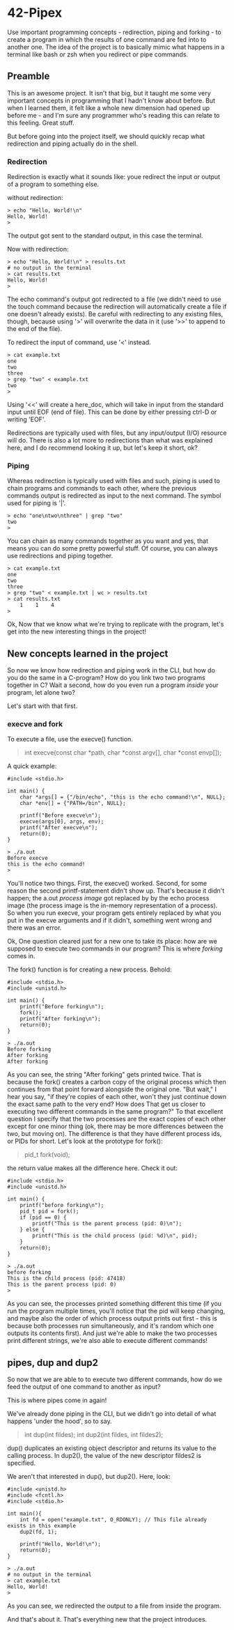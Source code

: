 # 42-Pipex
Use important programming concepts - redirection, piping and forking - to create a program in which the results of one command are fed into to another one. The idea of the project is to basically mimic what happens in a terminal like bash or zsh when you redirect or pipe commands.

## Preamble
This is an awesome project. It isn't that big, but it taught me some very important concepts in programming that I hadn't know about before. But when I learned them, it felt like a whole new dimension had opened up before me - and I'm sure any programmer who's reading this can relate to this feeling. Great stuff.

But before going into the project itself, we should quickly recap what redirection and piping actually do in the shell.

### Redirection
Redirection is exactly what it sounds like: youe redirect the input or output of a program to something else.

without redirection:
```
> echo "Hello, World!\n"
Hello, World!
>
```
The output got sent to the standard output, in this case the terminal.

Now with redirection:
```
> echo "Hello, World!\n" > results.txt
# no output in the terminal
> cat results.txt
Hello, World!
>
```
The echo command's output got redirected to a file (we didn't need to use the touch command because the redirection will automatically create a file if one doesn't already exists). Be careful with redirecting to any existing files, though, because using '>' will overwrite the data in it (use '>>' to append to the end of the file).

To redirect the input of command, use '<' instead.
```
> cat example.txt
one
two
three
> grep "two" < example.txt
two
>
```
Using '<<' will create a here_doc, which will take in input from the standard input until EOF (end of file). This can be done by either pressing ctrl-D or writing 'EOF'.

Redirections are typically used with files, but any input/output (I/O) resource will do. There is also a lot more to redirections than what was explained here, and I do recommend looking it up, but let's keep it short, ok?

### Piping
Whereas redirection is typically used with files and such, piping is used to chain programs and commands to each other, where the previous commands output is redirected as input to the next command. The symbol used for piping is '|'.
```
> echo "one\ntwo\nthree" | grep "two"
two
>
```
You can chain as many commands together as you want and yes, that means you can do some pretty powerful stuff. Of course, you can always use redirections and piping together.
```
> cat example.txt
one
two
three
> grep "two" < example.txt | wc > results.txt
> cat results.txt
    1    1    4
>
```

Ok, Now that we know what we're trying to replicate with the program, let's get into the new interesting things in the project!

## New concepts learned in the project
So now we know how redirection and piping work in the CLI, but how do you do the same in a C-program? How do you link two two programs together in C? Wait a second, how do you even run a program _inside_ your program, let alone two?

Let's start with that first.
### execve and fork
To execute a file, use the execve() function.
> int execve(const char *path, char *const argv[], char *const envp[]);

A quick example:
```
#include <stdio.h>

int main() {
	char *args[] = {"/bin/echo", "this is the echo command!\n", NULL};
	char *env[] = {"PATH=/bin", NULL};

	printf("Before execve\n");
	execve(args[0], args, env);
	printf("After execve\n");
	return(0);
}
```
```
> ./a.out
Before execve
this is the echo command!
>
```
You'll notice two things. First, the execve() worked. Second, for some reason the second printf-statement didn't show up. That's because it didn't happen; the a.out _process image_ got replaced by by the echo process image (the process image is the in-memory representation of a process). So when you run execve, your program gets entirely replaced by what you put in the execve arguments and if it didn't, something went wrong and there was an error.

Ok, One question cleared just for a new one to take its place: how are we supposed to execute two commands in our program? This is where _forking_ comes in.

The fork() function is for creating a new process. Behold:
```
#include <stdio.h>
#include <unistd.h>

int main() {
	printf("Before forking\n");
	fork();
	printf("After forking\n");
	return(0);
}
```
```
> ./a.out
Before forking
After forking
After forking
```
As you can see, the string "After forking" gets printed twice. That is because the fork() creates a carbon copy of the original process which then continues from that point forward alongside the original one. "But wait," I hear you say, "if they're copies of each other, won't they just continue down the exact same path to the very end? How does That get us closer to executing two different commands in the same program?" To that excellent question I specify that the two processes are the exact copies of each other except for one minor thing (ok, there may be more differences between the two, but moving on). The difference is that they have different process ids, or PIDs for short. Let's look at the prototype for fork():
> pid_t fork(void);

the return value makes all the difference here. Check it out:
```
#include <stdio.h>
#include <unistd.h>

int main() {
	printf("before forking\n");
	pid_t pid = fork();
	if (pid == 0) {
		printf("This is the parent process (pid: 0)\n");
	} else {
		printf("This is the child process (pid: %d)\n", pid);
	}
	return(0);
}
```
```
> ./a.out
before forking
This is the child process (pid: 47418)
This is the parent process (pid: 0)
>
```
As you can see, the processes printed something different this time (if you run the program multiple times, you'll notice that the pid will keep changing, and maybe also the order of which process output prints out first - this is because both processes run simultaneously, and it's random which one outputs its contents first). And just we're able to make the two processes print different strings, we're also able to execute different commands!

## pipes, dup and dup2
So now that we are able to to execute two different commands, how do we feed the output of one command to another as input?

This is where pipes come in again!

We've already done piping in the CLI, but we didn't go into detail of what happens 'under the hood', so to say.

>int dup(int fildes);
>int dup2(int fildes, int fildes2);

dup() duplicates an existing object descriptor and returns its value to the calling process. In dup2(), the value of the new descriptor fildes2 is specified.

We aren't that interested in dup(), but dup2(). Here, look:
```
#include <unistd.h>
#include <fcntl.h>
#include <stdio.h>

int main(){
	int fd = open("example.txt", O_RDONLY); // This file already exists in this example
	dup2(fd, 1);

	printf("Hello, World!\n");
	return(0);
}
```
```
> ./a.out
# no output in the terminal
> cat example.txt
Hello, World!
>
```
As you can see, we redirected the output to a file from inside the program.

And that's about it. That's everything new that the project introduces.
